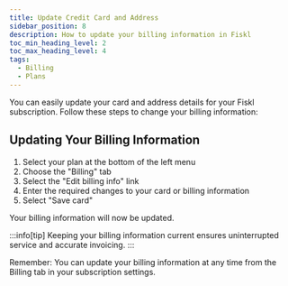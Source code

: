 ```yaml
---
title: Update Credit Card and Address
sidebar_position: 8
description: How to update your billing information in Fiskl
toc_min_heading_level: 2
toc_max_heading_level: 4
tags:
  - Billing
  - Plans
---
```


You can easily update your card and address details for your Fiskl subscription. Follow these steps to change your billing information:

## Updating Your Billing Information

1. Select your plan at the bottom of the left menu
2. Choose the "Billing" tab
3. Select the "Edit billing info" link
4. Enter the required changes to your card or billing information
5. Select "Save card"

Your billing information will now be updated.

:::info[tip]
Keeping your billing information current ensures uninterrupted service and accurate invoicing.
:::

Remember: You can update your billing information at any time from the Billing tab in your subscription settings.